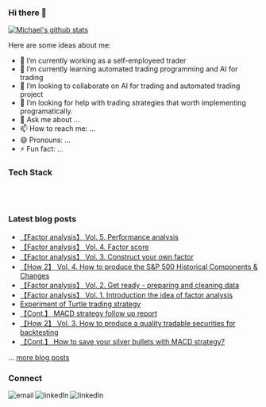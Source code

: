 ### Hi there 👋

[![Michael's github stats](https://github-readme-stats.vercel.app/api?username=mikelhsia&count_private=true&show_icons=true)](https://github.com/anuraghazra/github-readme-stats)

Here are some ideas about me:

- 🔭 I’m currently working as a self-employeed trader
- 🌱 I’m currently learning automated trading programming and AI for trading
- 👯 I’m looking to collaborate on AI for trading and automated trading project
- 🤔 I’m looking for help with trading strategies that worth implementing programatically.
- 💬 Ask me about ...
- 📫 How to reach me: ...
- 😄 Pronouns: ...
- ⚡ Fun fact: ...


### Tech Stack
<div float='left'>
  
</div>

<br><br>


### Latest blog posts
<!-- BLOG-POST-LIST:START -->
- [【Factor analysis】 Vol. 5. Performance analysis](http://mikelhsia.github.io/2021/03/02/2021-03-03-factor-analysis-5/)
- [【Factor analysis】 Vol. 4. Factor score](http://mikelhsia.github.io/2021/02/27/2021-02-27-factor-analysis-4/)
- [【Factor analysis】 Vol. 3. Construct your own factor](http://mikelhsia.github.io/2021/02/23/2021-02-11-factor-analysis-3/)
- [【How 2】 Vol. 4. How to produce the S&P 500 Historical Components & Changes](http://mikelhsia.github.io/2021/02/15/2021-02-15-how2-snp500-historic-composition/)
- [【Factor analysis】 Vol. 2. Get ready - preparing and cleaning data](http://mikelhsia.github.io/2021/02/08/2021-02-03-factor-analysis-factors/)
- [【Factor analysis】 Vol. 1. Introduction the idea of factor analysis](http://mikelhsia.github.io/2021/01/31/2021-01-31-factor-analysis/)
- [Experiment of Turtle trading strategy](http://mikelhsia.github.io/2020/12/26/2020-12-26-turtle-strategy/)
- [【Cont.】 MACD strategy follow up report](http://mikelhsia.github.io/2020/12/12/2020-12-12-macd-strategy-follow-up-report/)
- [【How 2】 Vol. 3. How to produce a quality tradable securities for backtesting](http://mikelhsia.github.io/2020/11/26/2020-11-28-how-to-produce-a-quality-tradable-stock-set-for-backtesting/)
- [【Cont.】 How to save your silver bullets with MACD strategy?](http://mikelhsia.github.io/2020/11/21/2020-11-17-launch-of-macd-strategy/)
<!-- BLOG-POST-LIST:END -->
... [more blog posts](https://mikelhsia.github.io/)


### Connect
[<img align='left' alt='email' src='https://img.shields.io/badge/gmail-D14836?&style=for-the-badge&logo=gmail&logoColor=white'>](mailto:mikelhsia@hotmail.com)
[<img align='left' alt='linkedIn' src='https://img.shields.io/badge/linkedin-%230077B5.svg?&style=for-the-badge&logo=linkedin&logoColor=white'>](https://www.linkedin.com/in/tsu-yu-hsia-00743021/)
[<img align='left' alt='linkedIn' src='https://img.shields.io/badge/github-%23100000.svg?&style=for-the-badge&logo=github&logoColor=white'>](https://github.com/mikelhsia)


